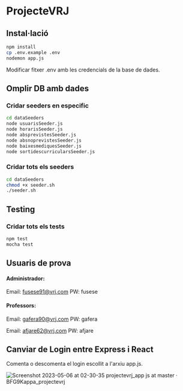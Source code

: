 # ProjecteVRJ

## Instal·lació

```sh
npm install
cp .env.example .env
nodemon app.js
```
Modificar fitxer .env amb les credencials de la base de dades.

## Omplir DB amb dades

### Cridar seeders en especific
```sh
cd dataSeeders
node usuarisSeeder.js
node horarisSeeder.js
node absprevistesSeeder.js
node absnoprevistesSeeder.js
node baixesmediquesSeeder.js
node sortidescurricularsSeeder.js
```
### Cridar tots els seeders
```sh
cd dataSeeders
chmod +x seeder.sh
./seeder.sh
```
## Testing

### Cridar tots els tests
```sh
npm test
mocha test
```
## Usuaris de prova

#### Administrador:

Email: fusese91@vrj.com
PW: fusese

#### Professors:

Email: gafera90@vrj.com PW: gafera

Email: afjare62@vrj.com PW: afjare

## Canviar de Login entre Express i React
Comenta o descomenta el login escollit a l'arxiu app.js.

![Screenshot 2023-05-06 at 02-30-35 projectevrj_app js at master · BFG9Kappa_projectevrj](https://user-images.githubusercontent.com/45820087/236588561-f9d36922-d2db-436a-ab07-ec8376449527.png)
